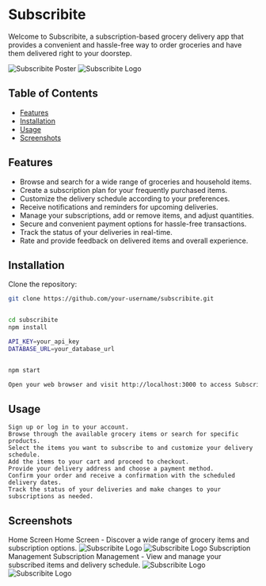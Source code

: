 # Subscribite

Welcome to Subscribite, a subscription-based grocery delivery app that provides a convenient and hassle-free way to order groceries and have them delivered right to your doorstep.

![Subscribite Poster](/images/poster.png)
![Subscribite Logo](/images/subscribite_logo.jpeg)

## Table of Contents
- [Features](#features)
- [Installation](#installation)
- [Usage](#usage)
- [Screenshots](#screenshots)

## Features

- Browse and search for a wide range of groceries and household items.
- Create a subscription plan for your frequently purchased items.
- Customize the delivery schedule according to your preferences.
- Receive notifications and reminders for upcoming deliveries.
- Manage your subscriptions, add or remove items, and adjust quantities.
- Secure and convenient payment options for hassle-free transactions.
- Track the status of your deliveries in real-time.
- Rate and provide feedback on delivered items and overall experience.

## Installation

Clone the repository:

```bash
git clone https://github.com/your-username/subscribite.git


cd subscribite
npm install

API_KEY=your_api_key
DATABASE_URL=your_database_url


npm start

Open your web browser and visit http://localhost:3000 to access Subscribite.
```

## Usage

    Sign up or log in to your account.
    Browse through the available grocery items or search for specific products.
    Select the items you want to subscribe to and customize your delivery schedule.
    Add the items to your cart and proceed to checkout.
    Provide your delivery address and choose a payment method.
    Confirm your order and receive a confirmation with the scheduled delivery dates.
    Track the status of your deliveries and make changes to your subscriptions as needed.

## Screenshots

Home Screen
Home Screen - Discover a wide range of grocery items and subscription options.
![Subscribite Logo](/images/ss_1.png)
![Subscribite Logo](/images/ss_2.png)
Subscription Management
Subscription Management - View and manage your subscribed items and delivery schedule.
![Subscribite Logo](/images/cs_1.png)
![Subscribite Logo](/images/cs_2.png)
